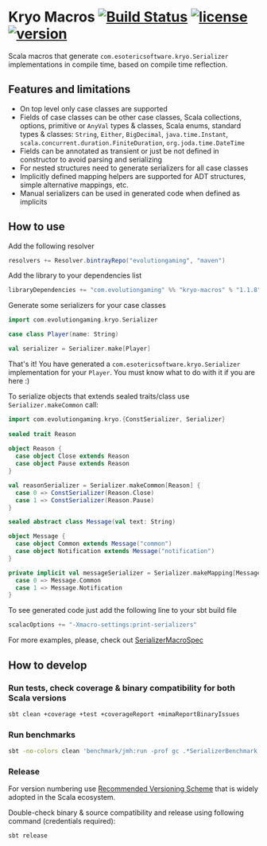 # Kryo Macros [![Build Status](https://travis-ci.org/evolution-gaming/kryo-macros.svg)](https://travis-ci.org/evolution-gaming/kryo-macros) [![license](http://img.shields.io/:license-Apache%202-green.svg)](http://www.apache.org/licenses/LICENSE-2.0.txt) [ ![version](https://api.bintray.com/packages/evolutiongaming/maven/kryo-macros/images/download.svg) ](https://bintray.com/evolutiongaming/maven/kryo-macros/_latestVersion)

Scala macros that generate `com.esotericsoftware.kryo.Serializer` implementations in compile time, based on compile time reflection.

## Features and limitations

- On top level only case classes are supported
- Fields of case classes can be other case classes, Scala collections, options, primitive or `AnyVal` types & classes, Scala enums, standard types & classes: `String`, `Either`, `BigDecimal`, `java.time.Instant`, `scala.concurrent.duration.FiniteDuration`, `org.joda.time.DateTime`
- Fields can be annotated as transient or just be not defined in constructor to avoid parsing and serializing 
- For nested structures need to generate serializers for all case classes 
- Implicitly defined mapping helpers are supported for ADT structures, simple alternative mappings, etc.
- Manual serializers can be used in generated code when defined as implicits

## How to use

Add the following resolver
```sbt
resolvers += Resolver.bintrayRepo("evolutiongaming", "maven")
```

Add the library to your dependencies list
```sbt
libraryDependencies += "com.evolutiongaming" %% "kryo-macros" % "1.1.8"
```

Generate some serializers for your case classes
```scala
import com.evolutiongaming.kryo.Serializer

case class Player(name: String)

val serializer = Serializer.make[Player]
```
 
That's it! You have generated a `com.esotericsoftware.kryo.Serializer` implementation for your `Player`.
You must know what to do with it if you are here :)

To serialize objects that extends sealed traits/class use `Serializer.makeCommon` call: 
```scala
import com.evolutiongaming.kryo.{ConstSerializer, Serializer}
 
sealed trait Reason
 
object Reason {
  case object Close extends Reason
  case object Pause extends Reason       
}

val reasonSerializer = Serializer.makeCommon[Reason] {
  case 0 => ConstSerializer(Reason.Close)
  case 1 => ConstSerializer(Reason.Pause)
}

sealed abstract class Message(val text: String)

object Message {
  case object Common extends Message("common")
  case object Notification extends Message("notification")
}

private implicit val messageSerializer = Serializer.makeMapping[Message] {
  case 0 => Message.Common   
  case 1 => Message.Notification
}
```

To see generated code just add the following line to your sbt build file 
```sbt
scalacOptions += "-Xmacro-settings:print-serializers"
```

For more examples, please, check out 
[SerializerMacroSpec](https://github.com/evolution-gaming/kryo-macros/tree/master/macros/src/test/scala/com/evolutiongaming/kryo/SerializerMacroSpec.scala)

## How to develop

### Run tests, check coverage & binary compatibility for both Scala versions
```sh
sbt clean +coverage +test +coverageReport +mimaReportBinaryIssues
```

### Run benchmarks
```sh
sbt -no-colors clean 'benchmark/jmh:run -prof gc .*SerializerBenchmark.*' >results.txt
```

### Release

For version numbering use [Recommended Versioning Scheme](http://docs.scala-lang.org/overviews/core/binary-compatibility-for-library-authors.html#recommended-versioning-scheme)
that is widely adopted in the Scala ecosystem.

Double-check binary & source compatibility and release using following command (credentials required):

```sh
sbt release
```
